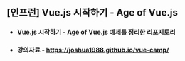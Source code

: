 ## [인프런] Vue.js 시작하기 - Age of Vue.js
- #### Vue.js 시작하기 - Age of Vue.js 예제를 정리한 리포지토리  
- #### 강의자료 - https://joshua1988.github.io/vue-camp/  
